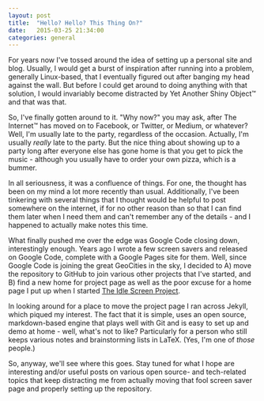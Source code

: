 ```yaml
---
layout: post
title:  "Hello? Hello? This Thing On?"
date:   2015-03-25 21:34:00
categories: general
---
```

For years now I've tossed around the idea of setting up a personal site and 
blog. Usually, I would get a burst of inspiration after running into a problem,
generally Linux-based, that I eventually figured out after banging my head 
against the wall. But before I could get around to doing anything with that
solution, I would invariably become distracted by Yet Another Shiny
Object&trade; and that was that.

So, I've finally gotten around to it. "Why now?" you may ask, after The 
Internet&trade; has moved on to Facebook, or Twitter, or Medium, or whatever? 
Well, I'm usually late to the party, regardless of the occasion. Actually, I'm
usually *really* late to the party. But the nice thing about showing up
to a party long after everyone else has gone home is that you get to pick the 
music - although you usually have to order your own pizza, which is a bummer.

In all seriousness, it was a confluence of things. For one, the thought has 
been on my mind a lot more recently than usual. Additionally, I've been 
tinkering with several things that I thought would be helpful to post somewhere
on the internet, if for no other reason than so that I can find them later when
I need them and can't remember any of the details -  and I happened to actually
make notes this time.

What finally pushed me over the edge was Google Code closing down, 
interestingly enough. Years ago I wrote a few screen savers and released on
Google Code, complete with a Google Pages site for them. Well, since Google 
Code is joining the great GeoCities in the sky, I decided to A) move the
repository to GitHub to join various other projects that I've started, and B)
find a new home for project page as well as the poor excuse for a home page I
put up when I started 
[The Idle Screen Project](https://github.com/jsbackus/idlescreen).

In looking around for a place to move the project page I ran across Jekyll, 
which piqued my interest. The fact that it is simple, uses an open source,
markdown-based engine that plays well with Git and is easy to set up and demo
at home - well, what's not to like? Particularly for a person who still keeps 
various notes and brainstorming lists in LaTeX. (Yes, I'm one of *those* 
people.)

So, anyway, we'll see where this goes. Stay tuned for what I hope are 
interesting and/or useful posts on various open source- and tech-related topics
that keep distracting me from actually moving that fool screen saver page and 
properly setting up the repository.
